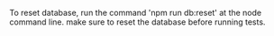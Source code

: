 To reset database, run the command  'npm run db:reset' at the node command line.
make sure to reset the database before running tests.